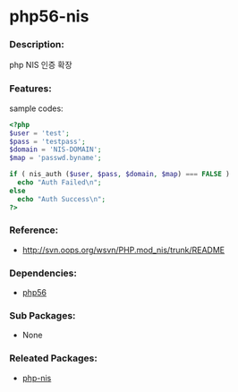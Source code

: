 # php56-nis

### Description:

php NIS 인증 확장

### Features:

sample codes:

  ```php
<?php
$user = 'test';
$pass = 'testpass';
$domain = 'NIS-DOMAIN';
$map = 'passwd.byname';

if ( nis_auth ($user, $pass, $domain, $map) === FALSE )
    echo "Auth Failed\n";
else
    echo "Auth Success\n";
?>
```

### Reference:
* http://svn.oops.org/wsvn/PHP.mod_nis/trunk/README

### Dependencies:
* [php56](pkg-base-php56.md)

### Sub Packages:
* None

### Releated Packages:
* [php-nis](pkg-core-php-nis.md)
